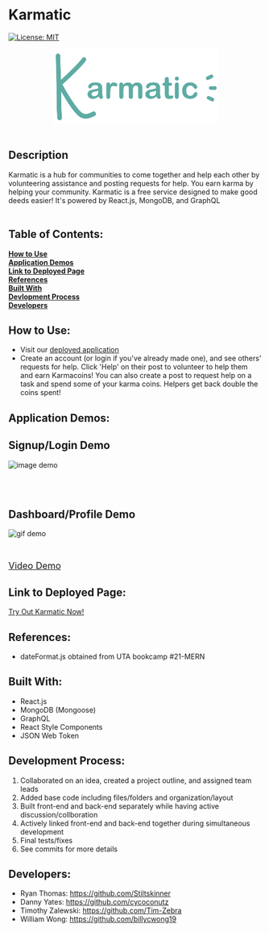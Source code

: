 # Karmatic

[![License: MIT](https://img.shields.io/badge/License-MIT-yellow.svg)](https://opensource.org/licenses/MIT)

<div align="center">
<img src="client/public/assets/images/logo_karmatic.png" alt="Logo" height="150">
</div>
<br>

## Description
Karmatic is a hub for communities to come together and help each other by volunteering assistance and posting requests for help. You earn karma by helping your community. Karmatic is a free service designed to make good deeds easier! It's powered by React.js, MongoDB, and GraphQL <br /> <br />


## Table of Contents:

  **[How to Use](#how-to-use)** <br />
  **[Application Demos](#application-demos)** <br />
  **[Link to Deployed Page](#link-to-deployed-page)** <br />
  **[References](#references)** <br />
  **[Built With](#built-with)** <br />
  **[Devlopment Process](#development-process)** <br />
  **[Developers](#developers)** <br />

## How to Use:
* Visit our [deployed application](https://serene-tor-70368.herokuapp.com/)
* Create an account (or login if you've already made one), and see others' requests for help. Click 'Help' on their post to volunteer to help them and earn Karmacoins! You can also create a post to request help on a task and spend some of your karma coins. Helpers get back double the coins spent!

## Application Demos:
<h2>Signup/Login Demo</h2>
<p><img src="./demos/.png" alt="image demo" width="800" height="auto"/></p> <br /><br />
<h2>Dashboard/Profile Demo</h2>
<p><img src="./demos/.gif" alt="gif demo" width="800" height="auto"/></p> <br />
<p><font size="4"><a href="">Video Demo</a></font></p>

## Link to Deployed Page:
[Try Out Karmatic Now!](https://serene-tor-70368.herokuapp.com/)

## References:
* dateFormat.js obtained from UTA bookcamp #21-MERN

## Built With:
* React.js
* MongoDB (Mongoose)
* GraphQL
* React Style Components
* JSON Web Token

## Development Process:
1. Collaborated on an idea, created a project outline, and assigned team leads
2. Added base code including files/folders and organization/layout
3. Built front-end and back-end separately while having active discussion/collboration
4. Actively linked front-end and back-end together during simultaneous development
5. Final tests/fixes
6. See commits for more details

## Developers:
* Ryan Thomas: https://github.com/Stiltskinner <br />
* Danny Yates: https://github.com/cycoconutz <br />
* Timothy Zalewski: https://github.com/Tim-Zebra <br />
* William Wong: https://github.com/billycwong19